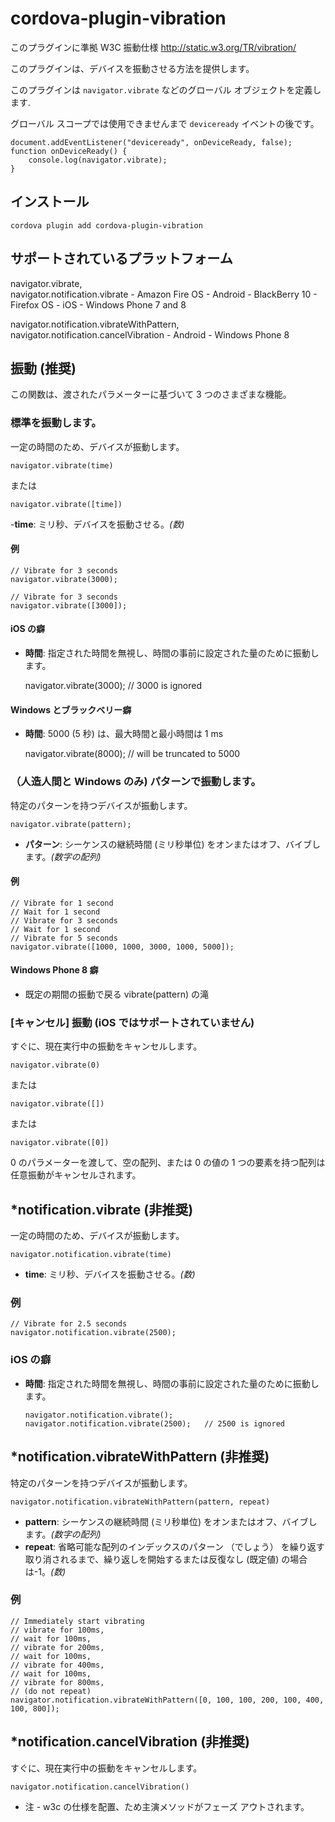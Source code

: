 <!---
    Licensed to the Apache Software Foundation (ASF) under one
    or more contributor license agreements.  See the NOTICE file
    distributed with this work for additional information
    regarding copyright ownership.  The ASF licenses this file
    to you under the Apache License, Version 2.0 (the
    "License"); you may not use this file except in compliance
    with the License.  You may obtain a copy of the License at

      http://static.apache.org/licenses/LICENSE-2.0

    Unless required by applicable law or agreed to in writing,
    software distributed under the License is distributed on an
    "AS IS" BASIS, WITHOUT WARRANTIES OR CONDITIONS OF ANY
    KIND, either express or implied.  See the License for the
    specific language governing permissions and limitations
    under the License.
-->

# cordova-plugin-vibration

このプラグインに準拠 W3C 振動仕様 http://static.w3.org/TR/vibration/

このプラグインは、デバイスを振動させる方法を提供します。

このプラグインは `navigator.vibrate` などのグローバル オブジェクトを定義します.

グローバル スコープでは使用できませんまで `deviceready` イベントの後です。

    document.addEventListener("deviceready", onDeviceReady, false);
    function onDeviceReady() {
        console.log(navigator.vibrate);
    }
    

## インストール

    cordova plugin add cordova-plugin-vibration
    

## サポートされているプラットフォーム

navigator.vibrate,  
navigator.notification.vibrate - Amazon Fire OS - Android - BlackBerry 10 - Firefox OS - iOS - Windows Phone 7 and 8

navigator.notification.vibrateWithPattern,  
navigator.notification.cancelVibration - Android - Windows Phone 8

## 振動 (推奨)

この関数は、渡されたパラメーターに基づいて 3 つのさまざまな機能。

### 標準を振動します。

一定の時間のため、デバイスが振動します。

    navigator.vibrate(time)
    

または

    navigator.vibrate([time])
    

-**time**: ミリ秒、デバイスを振動させる。*(数)*

#### 例

    // Vibrate for 3 seconds
    navigator.vibrate(3000);
    
    // Vibrate for 3 seconds
    navigator.vibrate([3000]);
    

#### iOS の癖

*   **時間**: 指定された時間を無視し、時間の事前に設定された量のために振動します。
    
    navigator.vibrate(3000); // 3000 is ignored

#### Windows とブラックベリー癖

*   **時間**: 5000 (5 秒) は、最大時間と最小時間は 1 ms
    
    navigator.vibrate(8000); // will be truncated to 5000

### （人造人間と Windows のみ) パターンで振動します。

特定のパターンを持つデバイスが振動します。

    navigator.vibrate(pattern);   
    

*   **パターン**: シーケンスの継続時間 (ミリ秒単位) をオンまたはオフ、バイブします。*(数字の配列)*

#### 例

    // Vibrate for 1 second
    // Wait for 1 second
    // Vibrate for 3 seconds
    // Wait for 1 second
    // Vibrate for 5 seconds
    navigator.vibrate([1000, 1000, 3000, 1000, 5000]);
    

#### Windows Phone 8 癖

*   既定の期間の振動で戻る vibrate(pattern) の滝

### [キャンセル] 振動 (iOS ではサポートされていません)

すぐに、現在実行中の振動をキャンセルします。

    navigator.vibrate(0)
    

または

    navigator.vibrate([])
    

または

    navigator.vibrate([0])
    

0 のパラメーターを渡して、空の配列、または 0 の値の 1 つの要素を持つ配列は任意振動がキャンセルされます。

## *notification.vibrate (非推奨)

一定の時間のため、デバイスが振動します。

    navigator.notification.vibrate(time)
    

*   **time**: ミリ秒、デバイスを振動させる。*(数)*

### 例

    // Vibrate for 2.5 seconds
    navigator.notification.vibrate(2500);
    

### iOS の癖

*   **時間**: 指定された時間を無視し、時間の事前に設定された量のために振動します。
    
        navigator.notification.vibrate();
        navigator.notification.vibrate(2500);   // 2500 is ignored
        

## *notification.vibrateWithPattern (非推奨)

特定のパターンを持つデバイスが振動します。

    navigator.notification.vibrateWithPattern(pattern, repeat)
    

*   **pattern**: シーケンスの継続時間 (ミリ秒単位) をオンまたはオフ、バイブします。*(数字の配列)*
*   **repeat**: 省略可能な配列のインデックスのパターン （でしょう） を繰り返す取り消されるまで、繰り返しを開始するまたは反復なし (既定値) の場合は-1。*(数)*

### 例

    // Immediately start vibrating
    // vibrate for 100ms,
    // wait for 100ms,
    // vibrate for 200ms,
    // wait for 100ms,
    // vibrate for 400ms,
    // wait for 100ms,
    // vibrate for 800ms,
    // (do not repeat)
    navigator.notification.vibrateWithPattern([0, 100, 100, 200, 100, 400, 100, 800]);
    

## *notification.cancelVibration (非推奨)

すぐに、現在実行中の振動をキャンセルします。

    navigator.notification.cancelVibration()
    

* 注 - w3c の仕様を配置、ため主演メソッドがフェーズ アウトされます。
